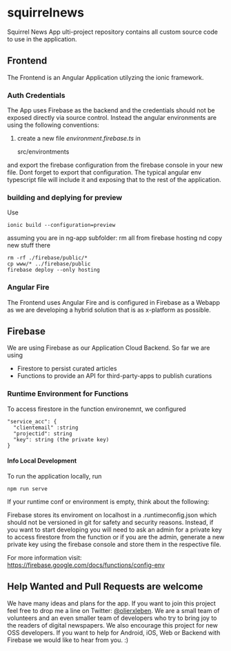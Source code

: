 # squirrelnews
Squirrel News App ulti-project repository contains all custom source code to use in the application. 

## Frontend

The Frontend is an Angular Application utilyzing the ionic framework. 

### Auth Credentials 

The App uses Firebase as the backend and the credentials should not be exposed directly via source control. Instead the angular environments are using the following conventions:

1. create a new file *environment.firebase.ts* in 

    src/environtments

and export the firebase configuration from the firebase console in your new file. Dont forget to export that configuration. The typical angular env typescript file will include it and exposing that to the rest of the application.


### building  and deplying for preview

Use 

    ionic build --configuration=preview

assuming you are in ng-app subfolder: rm all from firebase hosting nd copy new stuff there

    rm -rf ./firebase/public/* 
    cp www/* ../firebase/public
    firebase deploy --only hosting


### Angular Fire 

The Frontend uses Angular Fire and is configured in Firebase as a Webapp as we are developing a hybrid solution that is as x-platform as possible. 

## Firebase 

We are using Firebase as our Application Cloud Backend. So far we are using 

* Firestore to persist curated articles
* Functions to provide an API for third-party-apps to publish curations

### Runtime Environment for Functions

To access firestore in the function environemnt, we configured

    "service_acc": {
      "clientemail" :string
      "projectid": string
      "key": string (the private key)
    }


#### Info Local Development

To run the application locally, run

    npm run serve 

If your runtime conf or environment is empty, think about the following:

Firebase stores its enviroment on localhost in a .runtimeconfig.json which should not be versioned in git for safety and security reasons. Instead, if you want to start developing you will need to ask an admin for a private key to access firestore from the function or if you are the admin, generate a new private key using the firebase console and store them in the respective file. 

For more information visit: https://firebase.google.com/docs/functions/config-env

## Help Wanted and Pull Requests are welcome 

We have many ideas and plans for the app. If you want to join this project feel free to drop me a line on Twitter: [@olierxleben](https://twitter.com/olierxleben). We are a small team of volunteers and an even smaller team of developers who try to bring joy to the readers of digital newspapers. We also encourage this project for new OSS developers. If you want to help for Android, iOS, Web or Backend with Firebase we would like to hear from you. :)